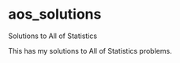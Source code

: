 # aos_solutions
Solutions to All of Statistics 

This has my solutions to All of Statistics problems. 
